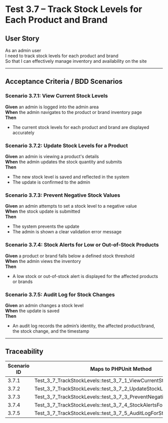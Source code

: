# Test 3.7 – Track Stock Levels for Each Product and Brand

## User Story
As an admin user  
I need to track stock levels for each product and brand  
So that I can effectively manage inventory and availability on the site

---

## Acceptance Criteria / BDD Scenarios

### Scenario 3.7.1: View Current Stock Levels
**Given** an admin is logged into the admin area  
**When** the admin navigates to the product or brand inventory page  
**Then**
- The current stock levels for each product and brand are displayed accurately

### Scenario 3.7.2: Update Stock Levels for a Product
**Given** an admin is viewing a product's details  
**When** the admin updates the stock quantity and submits  
**Then**
- The new stock level is saved and reflected in the system
- The update is confirmed to the admin

### Scenario 3.7.3: Prevent Negative Stock Values
**Given** an admin attempts to set a stock level to a negative value  
**When** the stock update is submitted  
**Then**
- The system prevents the update
- The admin is shown a clear validation error message

### Scenario 3.7.4: Stock Alerts for Low or Out-of-Stock Products
**Given** a product or brand falls below a defined stock threshold  
**When** the admin views the inventory  
**Then**
- A low stock or out-of-stock alert is displayed for the affected products or brands

### Scenario 3.7.5: Audit Log for Stock Changes
**Given** an admin changes a stock level  
**When** the update is saved  
**Then**
- An audit log records the admin’s identity, the affected product/brand, the stock change, and the timestamp

---

## Traceability

| Scenario ID | Maps to PHPUnit Method                                                   |
|-------------|--------------------------------------------------------------------------|
| 3.7.1       | Test_3_7_TrackStockLevels::test_3_7_1_ViewCurrentStockLevels             |
| 3.7.2       | Test_3_7_TrackStockLevels::test_3_7_2_UpdateStockLevelsForProduct        |
| 3.7.3       | Test_3_7_TrackStockLevels::test_3_7_3_PreventNegativeStockValues         |
| 3.7.4       | Test_3_7_TrackStockLevels::test_3_7_4_StockAlertsForLowOrOutOfStock      |
| 3.7.5       | Test_3_7_TrackStockLevels::test_3_7_5_AuditLogForStockChanges            |